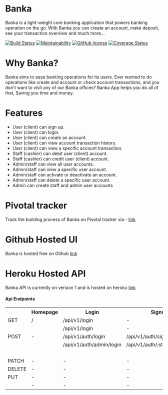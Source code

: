 # Banka
Banka is a light-weight core banking application that powers banking operation on the go. With Banka you can create an account, make deposit, see your transaction overview and much more...

[![Build Status](https://travis-ci.org/encodedBicoding/banka.svg?branch=develop)](https://travis-ci.org/encodedBicoding/banka)
[![Maintainability](https://api.codeclimate.com/v1/badges/20e5a98548ee500f38b4/maintainability)](https://codeclimate.com/github/encodedBicoding/banka/maintainability)
[![GitHub license](https://img.shields.io/github/license/encodedBicoding/banka.svg)](https://github.com/encodedBicoding/banka/blob/develop/LICENSE)
[![Coverage Status](https://coveralls.io/repos/github/encodedBicoding/banka/badge.svg?branch=develop)](https://coveralls.io/github/encodedBicoding/banka?branch=develop)

# Why Banka?
Banka aims to ease banking operations for its users. Ever wanted to do operations like create and account or check account transactions, and you 
don't want to visit any of our Banka offices? Banka App helps you do all of that, Saving you time and money.

# Features
* User (client) can sign up.
* User (client) can login.
* User (client) can create an account.
* User (client) can view account transaction history.
* User (client) can view a specific account transaction.
* Staff (cashier) can debit user (client) account.
* Staff (cashier) can credit user (client) account.
* Admin/staff can view all user accounts.
* Admin/staff can view a specific user account.
* Admin/staff can activate or deactivate an account.
* Admin/staff can delete a specific user account.
* Admin can create staff and admin user accounts

# Pivotal tracker
Track the building process of Banka on Pivotal tracker via -  [link](https://www.pivotaltracker.com/n/projects/2319930)

# Github Hosted UI
Banka is hosted free on Github [link](https://encodedbicoding.github.io/banka/UI)

# Heroku Hosted API
Banka API is currently on version 1 and is hosted on heroku [link](https://dominic-banka.herokuapp.com)

#### Api Endpoints
<table>
    <tr>
        <th> </th>
        <th>Homepage</th>
        <th> Login </th>
        <th> Signup </th>
        <th> Accounts </th>
    </tr>
    <tr>
        <td> GET </td>
        <td>/</td>
        <td>/api/v1/login </td>
        <td> - </td>
        <td>/api/v1/:user_id/accounts</td>
    </tr>
    <tr>
        <td></td>
        <td></td>
        <td>/api/v1/login </td>
        <td> - </td>
        <td></td>
    </tr>
    <tr>
        <td>POST</td>
        <td> - </td>
        <td>/api/v1/auth/login</td>
        <td>/api/v1/auth/signup</td>
        <td>/api/v1/:user_id/accounts</td>
    </tr>
    <tr>
        <td></td>
        <td></td>
        <td>/api/v1/auth/admin/login</td>
        <td>/api/v1/auth/:staff_id/create</td>
        <td>/api/v1/:staff_id/transactions/:account_id/debit</td>
    </tr>
     <tr>
        <td></td>
        <td></td>
        <td></td>
        <td></td>
        <td>/api/v1/:staff_id/transactions/:account_id/credit</td>
    </tr>
    <tr>
        <td>PATCH</td>
        <td>-</td>
        <td>-</td>
        <td>-</td>
        <td>/api/v1/:staff_id/account/:account_id/credit</td>
    </tr>
    <tr>
        <td>DELETE</td>
        <td>-</td>
        <td>-</td>
        <td>-</td>
        <td>/api/v1/:staff_id/account/:account_id/credit</td>
    </tr>
     <tr>
        <td>PUT</td>
        <td>-</td>
        <td>-</td>
        <td>-</td>
        <td>/api/v1/client/:user_id/uploads</td>
    </tr>
     <tr>
        <td></td>
        <td>-</td>
        <td>-</td>
        <td>-</td>
        <td>/api/v1/staff/:staff_id/uploads</td>
    </tr>
</table>
